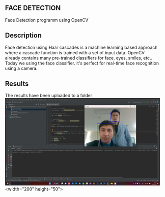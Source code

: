 ## FACE DETECTION
Face Detection programm using OpenCV
## Description
Face detection using Haar cascades is a machine learning based approach where a cascade function is trained with a set of input data. OpenCV already contains many pre-trained classifiers for face, eyes, smiles, etc.. Today we  using the face classifier. it's perfect for real-time face recognition using a camera..
## Results
The results have been uploaded to a folder
![Sceenshot](https://github.com/asadbek002/detect_face_cam.py/blob/master/detect_face_image_result.png)<width="200" height="50">

